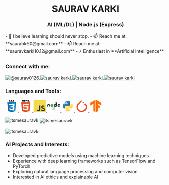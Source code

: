 <h1 align="center">SAURAV KARKI</h1>
<h3 align="center">AI (ML/DL) | Node.js (Express)</h3>

<div align="left">
  - 🌱 I believe learning should never stop.
  - 📫 Reach me at: **saurabk60@gmail.com**
  - 📫 Reach me at: **sauravkarki10.12@gmail.com**
  - ⚡ Enthusiast in **Artificial Intelligence**
</div>

<h3 align="left">Connect with me:</h3>
<p align="left">
  <a href="https://twitter.com/@saurav0126" target="blank">
    <img align="center" src="https://raw.githubusercontent.com/rahuldkjain/github-profile-readme-generator/master/src/images/icons/Social/twitter.svg" alt="@saurav0126" height="30" width="40" />
  </a>
  <a href="https://linkedin.com/in/saurav-karki" target="blank">
    <img align="center" src="https://raw.githubusercontent.com/rahuldkjain/github-profile-readme-generator/master/src/images/icons/Social/linked-in-alt.svg" alt="saurav karki" height="30" width="40" />
  </a>
  <a href="https://fb.com/saurav.karki" target="blank">
    <img align="center" src="https://raw.githubusercontent.com/rahuldkjain/github-profile-readme-generator/master/src/images/icons/Social/facebook.svg" alt="saurav karki" height="30" width="40" />
  </a>
  <a href="https://instagram.com/saurav.karki" target="blank">
    <img align="center" src="https://raw.githubusercontent.com/rahuldkjain/github-profile-readme-generator/master/src/images/icons/Social/instagram.svg" alt="saurav karki" height="30" width="40" />
  </a>
</p>

<h3 align="left">Languages and Tools:</h3>
<p align="left">
  <a href="https://www.w3schools.com/css/" target="_blank" rel="noreferrer">
    <img src="https://raw.githubusercontent.com/devicons/devicon/master/icons/css3/css3-original-wordmark.svg" alt="css3" width="40" height="40"/>
  </a>
  <a href="https://www.w3.org/html/" target="_blank" rel="noreferrer">
    <img src="https://raw.githubusercontent.com/devicons/devicon/master/icons/html5/html5-original-wordmark.svg" alt="html5" width="40" height="40"/>
  </a>
  <a href="https://developer.mozilla.org/en-US/docs/Web/JavaScript" target="_blank" rel="noreferrer">
    <img src="https://raw.githubusercontent.com/devicons/devicon/master/icons/javascript/javascript-original.svg" alt="javascript" width="40" height="40"/>
  </a>
  <a href="https://nodejs.org" target="_blank" rel="noreferrer">
    <img src="https://raw.githubusercontent.com/devicons/devicon/master/icons/nodejs/nodejs-original-wordmark.svg" alt="nodejs" width="40" height="40"/>
  </a>
  <a href="https://www.python.org" target="_blank" rel="noreferrer">
    <img src="https://raw.githubusercontent.com/devicons/devicon/master/icons/python/python-original.svg" alt="python" width="40" height="40"/>
  </a>
  <a href="https://pytorch.org/" target="_blank" rel="noreferrer">
    <img src="https://raw.githubusercontent.com/devicons/devicon/master/icons/pytorch/pytorch-original.svg" alt="pytorch" width="40" height="40"/>
  </a>
  <a href="https://www.tensorflow.org/" target="_blank" rel="noreferrer">
    <img src="https://raw.githubusercontent.com/devicons/devicon/master/icons/tensorflow/tensorflow-original.svg" alt="tensorflow" width="40" height="40"/>
  </a>
</p>

<p><img align="left" src="https://github-readme-stats.vercel.app/api/top-langs?username=itsmesauravk&show_icons=true&locale=en&layout=compact" alt="itsmesauravk" /></p>

<p>&nbsp;<img align="center" src="https://github-readme-stats.vercel.app/api?username=itsmesauravk&show_icons=true&locale=en" alt="itsmesauravk" /></p>

<p><img align="center" src="https://github-readme-streak-stats.herokuapp.com/?user=itsmesauravk&" alt="itsmesauravk" /></p>

<h3 align="left">AI Projects and Interests:</h3>
<ul>
  <li>Developed predictive models using machine learning techniques</li>
  <li>Experience with deep learning frameworks such as TensorFlow and PyTorch</li>
  <li>Exploring natural language processing and computer vision</li>
  <li>Interested in AI ethics and explainable AI</li>
</ul>
